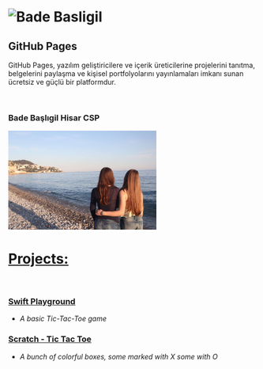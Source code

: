 # ![Bade Basligil]()

## GitHub Pages

GitHub Pages, yazılım geliştiricilere ve içerik üreticilerine projelerini tanıtma, belgelerini paylaşma ve kişisel portfolyolarını yayınlamaları imkanı sunan ücretsiz ve güçlü bir platformdur.

<br>

### Bade Başlıgil Hisar CSP

<img src="IMG_7788.JPG" width="300">

<br>

# **[Projects:](https://github.com/badebasligil/badebasligil/tree/main/Project)**

<br>

### [Swift Playground](https://github.com/badebasligil/badebasligil/tree/main/Project/Swift_Playground)

- *A basic Tic-Tac-Toe game*


### [Scratch - Tic Tac Toe](https://github.com/badebasligil/badebasligil/tree/main/Project/Block_Coding)

- *A bunch of colorful boxes, some marked with X some with O*


